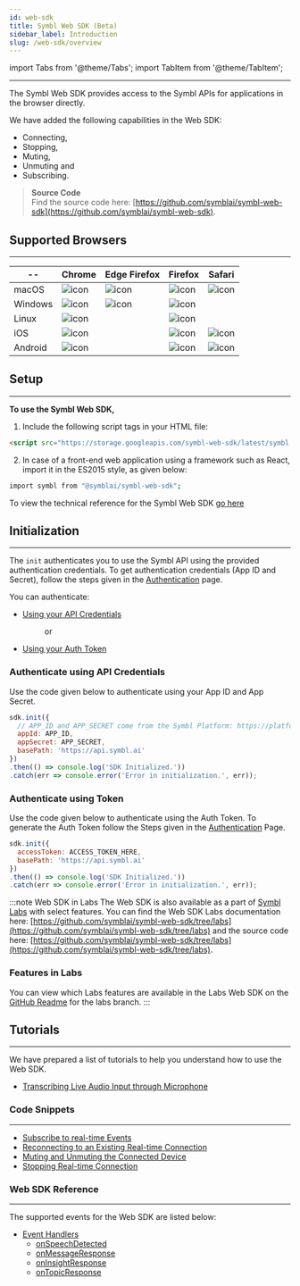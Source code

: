 ```yaml
---
id: web-sdk
title: Symbl Web SDK (Beta)
sidebar_label: Introduction
slug: /web-sdk/overview
---
```

import Tabs from '@theme/Tabs';
import TabItem from '@theme/TabItem';

---

The Symbl Web SDK provides access to the Symbl APIs for applications in the browser directly. 

We have added the following capabilities in the Web SDK:

- Connecting, 
- Stopping, 
- Muting, 
- Unmuting and 
- Subscribing. 

> **Source Code** <br/>
Find the source code here: [https://github.com/symblai/symbl-web-sdk](https://github.com/symblai/symbl-web-sdk). <br/>


## Supported Browsers
---

 |-- | Chrome | Edge Firefox | Firefox | Safari | 
 | -------| ---------- | ------- | ----- | ------- | 
 | macOS | ![icon](/img/tick-mark.png)| ![icon](/img/tick-mark.png)| ![icon](/img/tick-mark.png) | ![icon](/img/tick-mark.png) |
 | Windows | ![icon](/img/tick-mark.png) | ![icon](/img/tick-mark.png)| ![icon](/img/tick-mark.png) |  |
 | Linux | ![icon](/img/tick-mark.png)|   | ![icon](/img/tick-mark.png) |
 | iOS | ![icon](/img/tick-mark.png)|   | ![icon](/img/tick-mark.png) | ![icon](/img/tick-mark.png) |
 | Android | ![icon](/img/tick-mark.png)|  | ![icon](/img/tick-mark.png) | ![icon](/img/tick-mark.png) |
 
## Setup
---
**To use the Symbl Web SDK,**

1. Include the following script tags in your HTML file:

```html
<script src="https://storage.googleapis.com/symbl-web-sdk/latest/symbl.min.js"></script>
```
2. In case of a front-end web application using a framework such as React, import it in the ES2015 style, as given below:

```bash
import symbl from "@symblai/symbl-web-sdk";
```
To view the technical reference for the Symbl Web SDK [go here](https://symblai.github.io/symbl-web-sdk/classes/core_SymblWebEngine.default.html)

## Initialization
---
The `init` authenticates you to use the Symbl API using the provided authentication credentials. To get authentication credentials (App ID and Secret), follow the steps given in the [Authentication](/docs/developer-tools/authentication#step-1-get-your-api-credentials) page. 

You can authenticate:

- [Using your API Credentials](#authenticate-using-api-credentials) 

&nbsp; &nbsp; &nbsp; &nbsp; &nbsp; &nbsp; &nbsp; &nbsp; or 

- [Using your Auth Token](#authenticate-using-token) 

### Authenticate using API Credentials

Use the code given below to authenticate using your App ID and App Secret. 

```js
sdk.init({
  // APP_ID and APP_SECRET come from the Symbl Platform: https://platform.symbl.ai
  appId: APP_ID,
  appSecret: APP_SECRET,
  basePath: 'https://api.symbl.ai'
})
.then(() => console.log('SDK Initialized.'))
.catch(err => console.error('Error in initialization.', err));
 ```

### Authenticate using Token 

Use the code given below to authenticate using the Auth Token. To generate the Auth Token follow the Steps given in the [Authentication](/docs/developer-tools/authentication#step-2-generate-the-access-token) Page. 

```js
sdk.init({
  accessToken: ACCESS_TOKEN_HERE,
  basePath: 'https://api.symbl.ai'
})
.then(() => console.log('SDK Initialized.'))
.catch(err => console.error('Error in initialization.', err));
```


:::note Web SDK in Labs
The Web SDK is also available as a part of [Symbl Labs](/docs/labs) with select features. You can find the Web SDK Labs documentation here: [https://github.com/symblai/symbl-web-sdk/tree/labs](https://github.com/symblai/symbl-web-sdk/tree/labs) and the source code here: [https://github.com/symblai/symbl-web-sdk/tree/labs](https://github.com/symblai/symbl-web-sdk/tree/labs).

### Features in Labs

You can view which Labs features are available in the Labs Web SDK on the [GitHub Readme]([https://github.com/symblai/symbl-web-sdk/tree/labs](https://github.com/symblai/symbl-web-sdk/tree/labs)) for the labs branch.
:::

## Tutorials
---
We have prepared a list of tutorials to help you understand how to use the Web SDK.

* [Transcribing Live Audio Input through Microphone](/docs/web-sdk/transcribing-live-audio-through-microphone)


### Code Snippets
---

* [Subscribe to real-time Events](/docs/web-sdk/subscribe-real-time)
* [Reconnecting to an Existing Real-time Connection](/docs/web-sdk/reconnecting-real-time)
* [Muting and Unmuting the Connected Device](/docs/web-sdk/muting-and-unmuting-connected-device)
* [Stopping Real-time Connection](/docs/web-sdk/stopping-real-time)


### Web SDK Reference
---
The supported events for the Web SDK are listed below:

* [Event Handlers](/docs/javascript-sdk/reference#event-handlers-1)
    * [onSpeechDetected](/docs/javascript-sdk/reference#onspeechdetected)
    * [onMessageResponse](/docs/javascript-sdk/reference#onmessageresponse)
    * [onInsightResponse](/docs/javascript-sdk/reference#oninsightresponse)
    * [onTopicResponse](/docs/javascript-sdk/reference#ontopicresponse)
